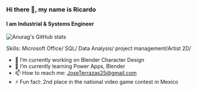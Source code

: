 ### Hi there 👋, my name is Ricardo
#### I am Industrial & Systems Engineer
![Anurag's GitHub stats](https://github-readme-stats.vercel.app/api?username=amadeuslight&show_icons=true&theme=radical)


Skills: Microsoft Office/ SQL/ Data Analysis/ project management/Artist 2D/ 

- 🔭 I’m currently working on Blender Character Design 
- 🌱 I’m currently learning Power Apps, Blender 
- 📫 How to reach me: JoseTerrazas25@gmail.com 
- ⚡ Fun fact: 2nd place in the national video game contest in Mexico 




